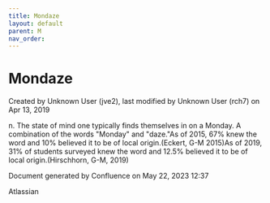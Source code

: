```yaml
---
title: Mondaze
layout: default
parent: M
nav_order:
---
```


# Mondaze

Created by  Unknown User (jve2), last modified by  Unknown User (rch7) on Apr 13, 2019

n. The state of mind one typically finds themselves in on a Monday. A combination of the words &quot;Monday&quot; and &quot;daze.&quot;As of 2015, 67% knew the word and 10% believed it to be of local origin.(Eckert, G-M 2015)As of 2019, 31% of students surveyed knew the word and 12.5% believed it to be of local origin.(Hirschhorn, G-M, 2019)

Document generated by Confluence on May 22, 2023 12:37

Atlassian
